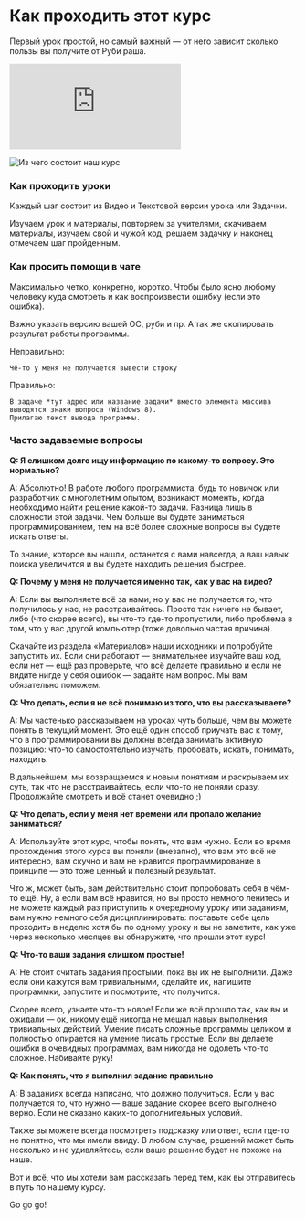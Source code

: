 # Как проходить этот курс

Первый урок простой, но самый важный — от него зависит сколько пользы вы получите от Руби раша.

<!-- youtube starts here -->
<script>
var videoPlan = {}
</script>


<div class="embed-responsive embed-responsive-16by9 rubyrush-video" id="video-0">
<iframe src="https://www.youtube.com/embed/k0C-Ziku7Qo" frameborder="0" allow="accelerometer; autoplay; encrypted-media; gyroscope; picture-in-picture" allowfullscreen></iframe>
<script>
videoPlan["video-0"] = null;
</script>
</div>

 <!-- youtube ends here -->

![Из чего состоит наш курс](http://goodprogrammer.ru/system/rich_texts/000/000/2190d1ea8f0c3b58fecbc043923678cb9fc847822ab/00.png?1430136158 "Из чего состоит наш курс")


### Как проходить уроки

Каждый шаг состоит из Видео и Текстовой версии урока или Задачки.

Изучаем урок и материалы, повторяем за учителями, скачиваем материалы, изучаем свой и чужой код,
решаем задачку и наконец отмечаем шаг пройденным.


### Как просить помощи в чате

Максимально четко, конкретно, коротко. Чтобы было ясно любому человеку куда смотреть
и как воспроизвести ошибку (если это ошибка).

Важно указать версию вашей ОС, руби и пр. А так же скопировать результат работы программы.

Неправильно:

```
Чё-то у меня не получается вывести строку
```

Правильно:

```
В задаче *тут адрес или название задачи* вместо элемента массива выводятся знаки вопроса (Windows 8).
Прилагаю текст вывода программы.
```

### Часто задаваемые вопросы

**Q: Я слишком долго ищу информацию по какому-то вопросу. Это нормально?**

A: Абсолютно! В работе любого программиста, будь то новичок или разработчик с многолетним опытом,
возникают моменты, когда необходимо найти решение какой-то задачи.
Разница лишь в сложности этой задачи. Чем больше вы будете заниматься программированием,
тем на всё более сложные вопросы вы будете искать ответы.

То знание, которое вы нашли, останется с вами навсегда, а ваш навык поиска увеличится
и вы будете находить решения быстрее.

**Q: Почему у меня не получается именно так, как у вас на видео?**

A: Если вы выполняете всё за нами, но у вас не получается то, что получилось у нас,
не расстраивайтесь. Просто так ничего не бывает, либо (что скорее всего),
вы что-то где-то пропустили, либо проблема в том, что у вас другой компьютер
(тоже довольно частая причина).

Скачайте из раздела «Материалов» наши исходники и попробуйте запустить их.
Если они работают — внимательнее изучайте ваш код,
если нет — ещё раз проверьте, что всё делаете правильно и если не видите нигде у себя
ошибок — задайте нам вопрос. Мы вам обязательно поможем.

**Q: Что делать, если я не всё понимаю из того, что вы рассказываете?**

A: Мы частенько рассказываем на уроках чуть больше, чем вы можете понять в текущий момент.
Это ещё один способ приучать вас к тому, что в программировании вы должны всегда занимать
активную позицию: что-то самостоятельно изучать, пробовать, искать, понимать, находить.

В дальнейшем, мы возвращаемся к новым понятиям и раскрываем их суть, так что не расстраивайтесь,
если что-то не поняли сразу. Продолжайте смотреть и всё станет очевидно ;)

**Q: Что делать, если у меня нет времени или пропало желание заниматься?**

A: Используйте этот курс, чтобы понять, что вам нужно. Если во время прохождения
этого курса вы поняли (внезапно), что вам это всё не интересно, вам скучно и вам
не нравится программирование в принципе — это тоже ценный и полезный результат.

Что ж, может быть, вам действительно стоит попробовать себя в чём-то ещё. Ну, а если вам
всё нравится, но вы просто немного ленитесь и не можете каждый раз приступить
к очередному уроку или заданиям, вам нужно немного себя дисциплинировать:
поставьте себе цель проходить в неделю хотя бы по одному уроку и вы не заметите,
как уже через несколько месяцев вы обнаружите, что прошли этот курс!

**Q: Что-то ваши задания слишком простые!**

A: Не стоит считать задания простыми, пока вы их не выполнили. Даже если они кажутся
вам тривиальными, сделайте их, напишите программки, запустите и посмотрите, что получится.

Скорее всего, узнаете что-то новое! Если же всё прошло так, как вы и ожидали — ок,
никому ещё никогда не мешал навык выполнения тривиальных действий.
Умение писать сложные программы целиком и полностью опирается на умение писать простые.
Если вы делаете ошибки в очевидных программах, вам никогда не одолеть что-то сложное.
Набивайте руку!

**Q: Как понять, что я выполнил задание правильно**

A: В заданиях всегда написано, что должно получиться. Если у вас получается то,
что нужно — ваше задание скорее всего выполнено верно.
Если не сказано каких-то дополнительных условий.

Также вы можете всегда посмотреть подсказку или ответ, если где-то не понятно,
что мы имели ввиду. В любом случае, решений может быть несколько и не удивляйтесь,
если ваше решение будет не похоже на наше.

Вот и всё, что мы хотели вам рассказать перед тем, как вы отправитесь в путь по нашему курсу.

Go go go!
